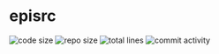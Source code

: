 # episrc

![code size](https://img.shields.io/github/languages/code-size/DavidAbou/episrc)
![repo size](https://img.shields.io/github/repo-size/DavidAbou/episrc)
![total lines](https://img.shields.io/tokei/lines/github/DavidAbou/episrc)
![commit activity](https://img.shields.io/github/commit-activity/w/DavidAbou/episrc)
